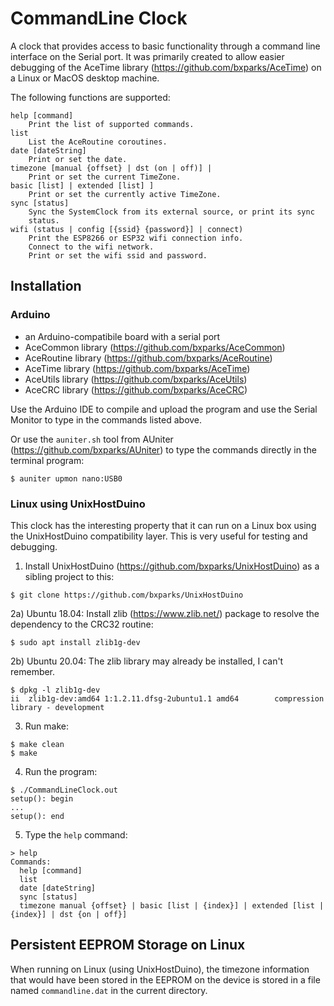 # CommandLine Clock

A clock that provides access to basic functionality through a command line
interface on the Serial port. It was primarily created to allow easier debugging
of the AceTime library (https://github.com/bxparks/AceTime) on a Linux or MacOS
desktop machine.

The following functions are supported:

```
help [command]
    Print the list of supported commands.
list
    List the AceRoutine coroutines.
date [dateString]
    Print or set the date.
timezone [manual {offset} | dst (on | off)] |
    Print or set the current TimeZone.
basic [list] | extended [list] ]
    Print or set the currently active TimeZone.
sync [status]
    Sync the SystemClock from its external source, or print its sync
    status.
wifi (status | config [{ssid} {password}] | connect)
    Print the ESP8266 or ESP32 wifi connection info.
    Connect to the wifi network.
    Print or set the wifi ssid and password.
```

## Installation

### Arduino

* an Arduino-compatibile board with a serial port
* AceCommon library (https://github.com/bxparks/AceCommon)
* AceRoutine library (https://github.com/bxparks/AceRoutine)
* AceTime library (https://github.com/bxparks/AceTime)
* AceUtils library (https://github.com/bxparks/AceUtils)
* AceCRC library (https://github.com/bxparks/AceCRC)

Use the Arduino IDE to compile and upload the program and use the Serial
Monitor to type in the commands listed above.

Or use the `auniter.sh` tool from AUniter (https://github.com/bxparks/AUniter)
to type the commands directly in the terminal program:

```
$ auniter upmon nano:USB0
```

### Linux using UnixHostDuino

This clock has the interesting property that it can run on a Linux box using the
UnixHostDuino compatibility layer. This is very useful for testing and
debugging.

1) Install UnixHostDuino (https://github.com/bxparks/UnixHostDuino) as a sibling
project to this:

```
$ git clone https://github.com/bxparks/UnixHostDuino
```

2a) Ubuntu 18.04: Install zlib (https://www.zlib.net/) package to resolve the
dependency to the CRC32 routine:

```
$ sudo apt install zlib1g-dev
```

2b) Ubuntu 20.04: The zlib library may already be installed, I can't remember.

```
$ dpkg -l zlib1g-dev
ii  zlib1g-dev:amd64 1:1.2.11.dfsg-2ubuntu1.1 amd64        compression library - development
```

3) Run make:

```
$ make clean
$ make
```

4) Run the program:

```
$ ./CommandLineClock.out
setup(): begin
...
setup(): end
```

5) Type the `help` command:
```
> help
Commands:
  help [command]
  list
  date [dateString]
  sync [status]
  timezone manual {offset} | basic [list | {index}] | extended [list | {index}] | dst {on | off}]
```

## Persistent EEPROM Storage on Linux

When running on Linux (using UnixHostDuino), the timezone information that would
have been stored in the EEPROM on the device is stored in a file named
`commandline.dat` in the current directory.
